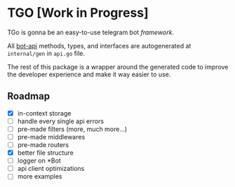 # TGO [Work in Progress]

TGo is gonna be an easy-to-use telegram bot *framework*.

All [bot-api](https://core.telegram.org/bots/api) methods, types, and interfaces are autogenerated at `internal/gen` in `api.go` file.

The rest of this package is a wrapper around the generated code to improve the developer experience and make it way easier to use.

## Roadmap

- [X] in-context storage
- [ ] handle every single api errors
- [ ] pre-made filters (more, much more...)
- [ ] pre-made middlewares
- [ ] pre-made routers
- [X] better file structure
- [ ] logger on *Bot
- [ ] api client optimizations
- [ ] more examples

<!-- ## Basic example

```go
package main

import (
    "fmt"

    "github.com/haashemi/tgo"
    "github.com/haashemi/tgo/filters"
)

const ImageURL = "https://encrypted-tbn0.gstatic.com/images?q=tbn:ANd9GcTK2nG24AYDm6FOEC7jIfgubO96GbRso2Xshu1f8abSYQ&s"

func main() {
    bot, _ := tgo.NewBot("bot:token", tgo.Options{})
    
    bot.OnMessage(filters.And(filters.IsMessage(), filters.Text("hi")), func(ctx tgo.Context) {
        ctx.Reply("hi!", nil)

        ctx.SendPhoto(tgo.FileFromURL(ImageURL), &tgo.SendPhotoOptions{
            Caption: "A random cute image",

            ReplyMarkup: tgo.NewReplyKeyboardMarkup(
                tgo.NewReplyKeyboardRow(tgo.NewKeyboardButton("hi")),
            ).
                WithResizeKeyboard().
                WithInputFieldPlaceholder("Say hi again..."),
        })
    })

    fmt.Println("Bot is running as", bot.Username)
    bot.StartPolling()
}
``` -->
